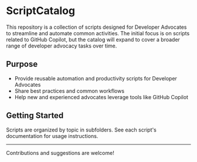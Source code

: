 # ScriptCatalog

This repository is a collection of scripts designed for Developer Advocates to streamline and automate common activities. The initial focus is on scripts related to GitHub Copilot, but the catalog will expand to cover a broader range of developer advocacy tasks over time.

## Purpose
- Provide reusable automation and productivity scripts for Developer Advocates
- Share best practices and common workflows
- Help new and experienced advocates leverage tools like GitHub Copilot

## Getting Started
Scripts are organized by topic in subfolders. See each script's documentation for usage instructions.

---

Contributions and suggestions are welcome!